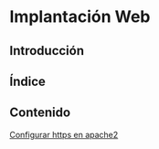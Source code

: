 # Implantación Web

## Introducción

## Índice

## Contenido

[Configurar https en apache2](apache2Https.md)
